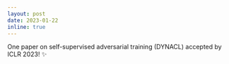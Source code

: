 ```yaml
---
layout: post
date: 2023-01-22
inline: true
---
```


One paper on self-supervised adversarial training (DYNACL) accepted by ICLR 2023! :sparkles:
